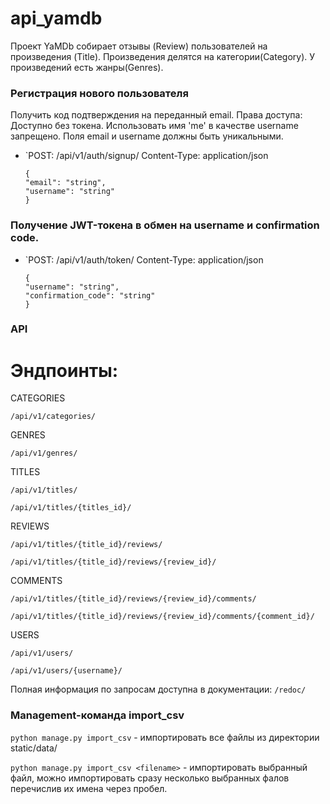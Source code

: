 # api_yamdb
Проект YaMDb собирает отзывы (Review) пользователей на произведения (Title).
Произведения делятся на категории(Category).
У произведений есть жанры(Genres).

### Регистрация нового пользователя
Получить код подтверждения на переданный email.
Права доступа: Доступно без токена.
Использовать имя 'me' в качестве username запрещено.
Поля email и username должны быть уникальными.

*   `POST: /api/v1/auth/signup/
Content-Type: application/json

        {
        "email": "string",
        "username": "string"
        }


### Получение JWT-токена в обмен на username и confirmation code.
    
*   `POST: /api/v1/auth/token/
Content-Type: application/json

        {
        "username": "string",
        "confirmation_code": "string"
        }


### API
# Эндпоинты:
 CATEGORIES
 
`/api/v1/categories/`

 GENRES
 
`/api/v1/genres/`

 TITLES
 
`/api/v1/titles/`

`/api/v1/titles/{titles_id}/`

 REVIEWS
 
`/api/v1/titles/{title_id}/reviews/`

`/api/v1/titles/{title_id}/reviews/{review_id}/`

 COMMENTS
 
`/api/v1/titles/{title_id}/reviews/{review_id}/comments/`

`/api/v1/titles/{title_id}/reviews/{review_id}/comments/{comment_id}/`

 USERS
 
`/api/v1/users/`

`/api/v1/users/{username}/`

Полная информация по запросам доступна в документации: `/redoc/`


### Management-команда import_csv

`python manage.py import_csv` - импортировать все файлы из директории static/data/

`python manage.py import_csv <filename>` - импортировать выбранный файл, можно импортировать сразу несколько выбранных фалов перечислив их имена через пробел.
